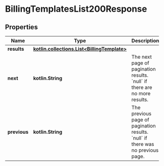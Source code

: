
# BillingTemplatesList200Response

## Properties
Name | Type | Description | Notes
------------ | ------------- | ------------- | -------------
**results** | [**kotlin.collections.List&lt;BillingTemplate&gt;**](BillingTemplate.md) |  |  [optional]
**next** | **kotlin.String** | The next page of pagination results. &#x60;null&#x60; if there are no more results. |  [optional]
**previous** | **kotlin.String** | The previous page of pagination results. &#x60;null&#x60; if there was no previous page. |  [optional]



